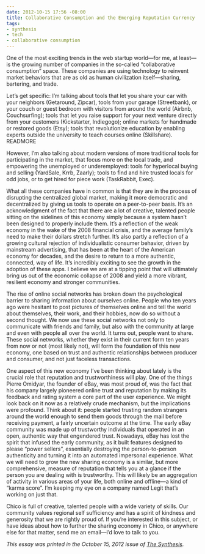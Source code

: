 ```yaml
---
date: 2012-10-15 17:56 -08:00
title: Collaborative Consumption and the Emerging Reputation Currency
tags:
- synthesis
- tech
- collaborative consumption
---
```

One of the most exciting trends in the web startup world&mdash;for me, at least&mdash;is the growing number of companies in the so-called &ldquo;collaborative consumption&rdquo; space. These companies are 
using technology to reinvent market behaviors that are as old as human civilization itself&mdash;sharing, bartering, and trade.

Let&rsquo;s get specific: I&rsquo;m talking about tools that let you share your car with your neighbors (Getaround, Zipcar), tools from your garage (Streetbank), or your couch or guest bedroom with visitors
from around the world (Airbnb, Couchsurfing); tools that let you raise support for your next venture directly from your customers (Kickstarter, Indiegogo); online markets for handmade or restored goods (Etsy); 
tools that revolutionize education by enabling experts outside the university to teach courses online (Skillshare).
READMORE

However, I&rsquo;m also talking about modern versions of more traditional tools for participating in the market, that focus more on the local trade, and empowering the unemployed or underemployed: tools for 
hyperlocal buying and selling (YardSale, Krrb, Zaarly); tools to find and hire trusted locals for odd jobs, or to get hired for piece work (TaskRabbit, Exec).

What all these companies have in common is that they are in the process of disrupting the centralized global market, making it more democratic and decentralized by giving us tools to operate on a peer-to-peer 
basis. It&rsquo;s an acknowledgment of the fact that there are a lot of creative, talented people sitting on the sidelines of this economy simply because a system hasn&rsquo;t been designed to properly include 
them. It&rsquo;s a reflection of the weak economy in the wake of the 2008 financial crisis, and the average family&rsquo;s need to make their dollars stretch further. It&rsquo;s also partly a reflection of a 
growing cultural rejection of individualistic consumer behavior, driven by mainstream advertising, that has been at the heart of the American economy for decades, and the desire to return to a more authentic, 
connected, way of life. It&rsquo;s incredibly exciting to see the growth in the adoption of these apps. I believe we are at a tipping point that will ultimately bring us out of the economic collapse of 2008 
and yield a more vibrant, resilient economy and stronger communities.

The rise of online social networks has broken down the psychological barrier to sharing information about ourselves online. People who ten years ago were hesitant to post pictures of themselves online and 
tell the world about themselves, their work, and their hobbies, now do so without a second thought. We now use these social networks not only to communicate with friends and family, but also with the 
community at large and even with people all over the world. It turns out, people want to share. These social networks, whether they exist in their current form ten years from now or not (most likely not), 
will form the foundation of this new economy, one based on trust and authentic relationships between producer and consumer, and not just faceless transactions.

One aspect of this new economy I&rsquo;ve been thinking about lately is the crucial role that reputation and trustworthiness will play. One of the things Pierre Omidyar, the founder of eBay, was most proud of, 
was the fact that his company largely pioneered online trust and reputation by making its feedback and rating system a core part of the user experience. We might look back on it now as a relatively crude 
mechanism, but the implications were profound. Think about it: people started trusting random strangers around the world enough to send them goods through the mail before receiving payment, a fairly uncertain 
outcome at the time. The early eBay community was made up of trustworthy individuals that operated in an open, authentic way that engendered trust. Nowadays, eBay has lost the spirit that infused the early 
community, as it built features designed to please &ldquo;power sellers&rdquo;, essentially destroying the person-to-person authenticity and turning it into an automated impersonal experience. What we will 
need to grow the new sharing economy is a similar, but more comprehensive, measure of reputation that tells you at a glance if the person you are dealing with is trustworthy. This will likely be an aggregation 
of activity in various areas of your life, both online and offline&mdash;a kind of &ldquo;karma score&rdquo;. I&rsquo;m keeping my eye on a company named Legit that&rsquo;s working on just that.

Chico is full of creative, talented people with a wide variety of skills. Our community values regional self sufficiency and has a spirit of kindness and generosity that we are rightly proud of. If 
you&rsquo;re interested in this subject, or have ideas about how to further the sharing economy in Chico, or anywhere else for that matter, send me an email&mdash;I&rsquo;d love to talk to you.

_This essay was printed in the October 15, 2012 issue of [The Synthesis](http://synthesisweekly.com/)._
